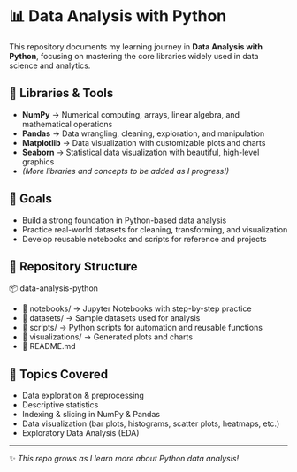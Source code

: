 # 📊 Data Analysis with Python  

This repository documents my learning journey in **Data Analysis with Python**, focusing on mastering the core libraries widely used in data science and analytics.  

## 🔧 Libraries & Tools  
- **NumPy** → Numerical computing, arrays, linear algebra, and mathematical operations  
- **Pandas** → Data wrangling, cleaning, exploration, and manipulation  
- **Matplotlib** → Data visualization with customizable plots and charts  
- **Seaborn** → Statistical data visualization with beautiful, high-level graphics  
- *(More libraries and concepts to be added as I progress!)*  

## 🚀 Goals  
- Build a strong foundation in Python-based data analysis  
- Practice real-world datasets for cleaning, transforming, and visualization  
- Develop reusable notebooks and scripts for reference and projects  

## 📂 Repository Structure  
📦 data-analysis-python
- 📂 notebooks/ → Jupyter Notebooks with step-by-step practice
- 📂 datasets/ → Sample datasets used for analysis
- 📂 scripts/ → Python scripts for automation and reusable functions
- 📂 visualizations/ → Generated plots and charts
- 📜 README.md



## 🧠 Topics Covered  
- Data exploration & preprocessing  
- Descriptive statistics  
- Indexing & slicing in NumPy & Pandas  
- Data visualization (bar plots, histograms, scatter plots, heatmaps, etc.)  
- Exploratory Data Analysis (EDA)  

---

✨ *This repo grows as I learn more about Python data analysis!*  
